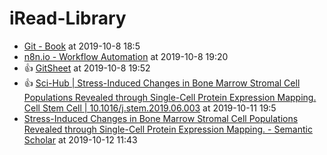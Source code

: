 # iRead-Library

 - [Git - Book](https://git-scm.com/book/en/v2) at 2019-10-8 18:5
 - [n8n.io - Workflow Automation](https://n8n.io/) at 2019-10-8 19:20
 - :+1: [GitSheet](https://gitsheet.wtf/) at 2019-10-8 19:52
 - :+1: [Sci-Hub | Stress-Induced Changes in Bone Marrow Stromal Cell Populations Revealed through Single-Cell Protein Expression Mapping. Cell Stem Cell | 10.1016/j.stem.2019.06.003](https://sci-hub.se/https%3A%2F%2Fwww.sciencedirect.com%2Fscience%2Farticle%2Fabs%2Fpii%2FS193459091930267X%3Fvia%253Dihub) at 2019-10-11 19:5
 - [Stress-Induced Changes in Bone Marrow Stromal Cell Populations Revealed through Single-Cell Protein Expression Mapping. - Semantic Scholar](https://www.semanticscholar.org/paper/Stress-Induced-Changes-in-Bone-Marrow-Stromal-Cell-Severe-Karabacak/93a470fba8ba57c077bc4ba29d9e33629dab8c5d) at 2019-10-12 11:43